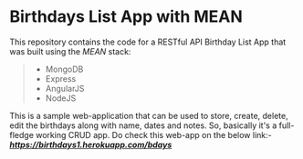 # Birthdays List App with MEAN
This repository contains the code for a RESTful API Birthday List App that was built using the *MEAN* stack:
> - MongoDB 
> - Express
> - AngularJS
> - NodeJS 

This is a sample web-application that can be used to store, create, delete, edit the birthdays along with name, dates and notes. So, basically it's a full-fledge working CRUD app. Do check this web-app on the below link:-
 __*https://birthdays1.herokuapp.com/bdays*__
